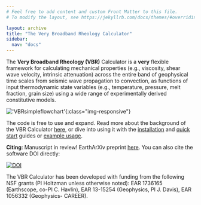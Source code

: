 ```yaml
---
# Feel free to add content and custom Front Matter to this file.
# To modify the layout, see https://jekyllrb.com/docs/themes/#overriding-theme-defaults

layout: archive
title: "The Very Broadband Rheology Calculator"
sidebar:
  nav: "docs"
---
```

The **Very Broadband Rheology (VBR)** Calculator is a **very** flexible framework for calculating mechanical properties (e.g., viscosity, shear wave velocity, intrinsic attenuation) across the entire band of geophysical time scales from seismic wave propagation to convection, as functions of input thermodynamic state variables (e.g., temperature, pressure, melt fraction, grain size) using a wide range of experimentally derived constitutive models.

!['VBRsimpleflowchart'](/vbr/assets/images/VBRsimpleFlowchart.png){:class="img-responsive"}

The code is free to use and expand. Read more about the background of the VBR Calculator [here](/vbr/about/), or dive into using it with the [installation](/vbr/gettingstarted/installation/) and [quick start](/vbr/gettingstarted/) guides or [example usage](/vbr/examples/).

**Citing**: Manuscript in review! EarthArXiv preprint [here](https://doi.org/10.31223/X5C59Z). You can also cite the software DOI directly:

[![DOI](https://zenodo.org/badge/225459902.svg)](https://zenodo.org/badge/latestdoi/225459902)


The VBR Calculator has been developed with funding from the following NSF grants (PI Holtzman unless otherwise noted): EAR 1736165 (Earthscope, co-PI C. Havlin), EAR 13-15254 (Geophysics, PI J. Davis), EAR 1056332 (Geophysics- CAREER).  
